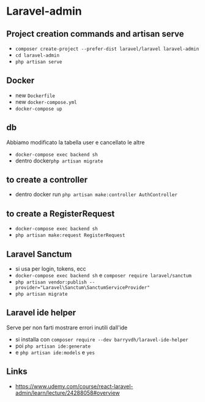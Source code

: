# Laravel-admin

## Project creation commands and artisan serve

+ ```composer create-project --prefer-dist laravel/laravel laravel-admin```
+ ```cd laravel-admin```
+ ```php artisan serve```

## Docker

+ new ```Dockerfile```
+ new ```docker-compose.yml```
+ ```docker-compose up```

## db

Abbiamo modificato la tabella user e cancellato le altre

+ ```docker-compose exec backend sh```
+ dentro docker```php artisan migrate```

## to create a controller

+ dentro docker run ```php artisan make:controller AuthController```

## to create a RegisterRequest

+ ```docker-compose exec backend sh```
+ ```php artisan make:request RegisterRequest```

## Laravel Sanctum
+ si usa per login, tokens, ecc
+ ```docker-compose exec backend sh``` e ```composer require laravel/sanctum```
+ ```php artisan vendor:publish --provider="Laravel\Sanctum\SanctumServiceProvider"```
+ ```php artisan migrate```

## Laravel ide helper
Serve per non farti mostrare errori inutili dall'ide
+ si installa con ```composer require --dev barryvdh/laravel-ide-helper```
+ poi ```php artisan ide:generate```
+ e ```php artisan ide:models``` e ```yes```

## Links

+ https://www.udemy.com/course/react-laravel-admin/learn/lecture/24288058#overview
